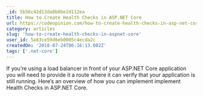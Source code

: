 ```yaml
---
_id: 5b56c42d13da0b0be2d112ea
title: How to Create Health Checks in ASP.NET Core
url: https://codeopinion.com/how-to-create-health-checks-in-asp-net-core/
category: articles
slug: 'how-to-create-health-checks-in-aspnet-core'
user_id: 5a83ce59d6eb0005c4ecda2c
createdOn: '2018-07-24T06:16:13.002Z'
tags: ['.net-core']
---
```


If you’re using a load balancer in front of your ASP.NET Core application you will need to provide it a route where it can verify that your application is still running.  Here’s an overview of how you can implement implement Health Checks in ASP.NET Core.


